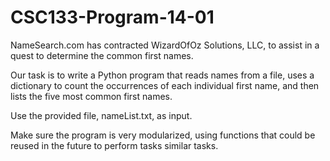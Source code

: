 # CSC133-Program-14-01

NameSearch.com has contracted WizardOfOz Solutions, LLC, to assist in a quest to determine the common first names.

Our task is to write a Python program that reads names from a file, uses a dictionary to count the occurrences of each individual first name, and then lists the five most common first names. 

Use the provided file, nameList.txt, as input.

Make sure the program is very modularized, using functions that could be reused in the future to perform tasks similar tasks.

